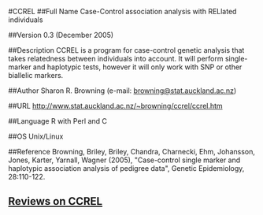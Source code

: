 #CCREL
##Full Name
Case-Control association analysis with RELlated individuals

##Version
0.3 (December 2005)

##Description
CCREL is a program for case-control genetic analysis that takes relatedness between individuals into account. It will perform single-marker and haplotypic tests, however it will only work with SNP or other biallelic markers.

##Author
Sharon R. Browning (e-mail: browning@stat.auckland.ac.nz)

##URL
http://www.stat.auckland.ac.nz/~browning/ccrel/ccrel.htm

##Language
R with Perl and C

##OS
Unix/Linux

##Reference
Browning, Briley, Briley, Chandra, Charnecki, Ehm, Johansson, Jones, Karter, Yarnall, Wagner (2005), "Case-control single marker and haplotypic association analysis of pedigree data", Genetic Epidemiology, 28:110-122.


## [Reviews on CCREL](https://github.com/gaow/genetic-analysis-software/issues/61)